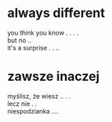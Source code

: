 # always different

you think you know . . . .  
but no ..  
it's a surprise . . ..  

# zawsze inaczej

myślisz, że wiesz .. . .  
lecz nie . .  
niespodzianka ....  